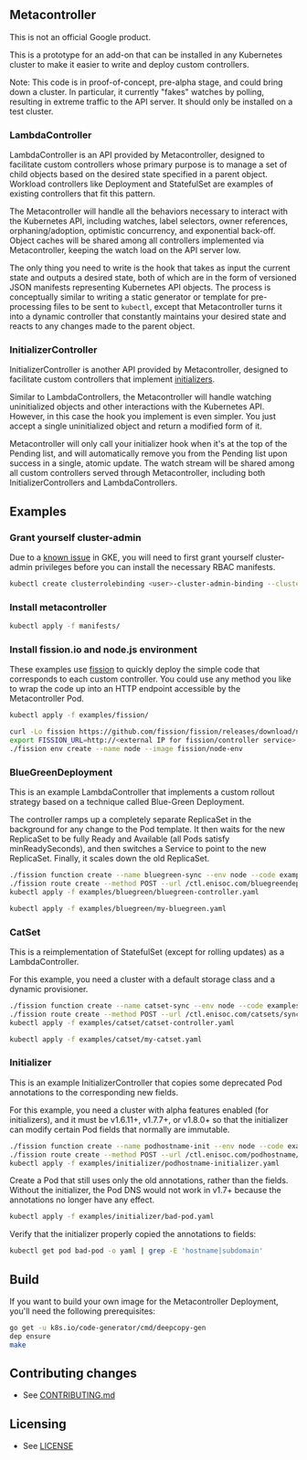 ## Metacontroller

This is not an official Google product.

This is a prototype for an add-on that can be installed in any Kubernetes cluster to make it easier
to write and deploy custom controllers.

Note: This code is in proof-of-concept, pre-alpha stage, and could bring down a cluster.
In particular, it currently "fakes" watches by polling, resulting in extreme traffic to the API
server. It should only be installed on a test cluster.

### LambdaController

LambdaController is an API provided by Metacontroller, designed to facilitate custom controllers
whose primary purpose is to manage a set of child objects based on the desired state specified
in a parent object.
Workload controllers like Deployment and StatefulSet are examples of existing controllers
that fit this pattern.

The Metacontroller will handle all the behaviors necessary to interact with the Kubernetes API,
including watches, label selectors, owner references, orphaning/adoption, optimistic concurrency,
and exponential back-off. Object caches will be shared among all controllers implemented via
Metacontroller, keeping the watch load on the API server low.

The only thing you need to write is the hook that takes as input the current state and outputs a
desired state, both of which are in the form of versioned JSON manifests representing Kubernetes
API objects.
The process is conceptually similar to writing a static generator or template for pre-processing
files to be sent to `kubectl`, except that Metacontroller turns it into a dynamic controller that
constantly maintains your desired state and reacts to any changes made to the parent object.

### InitializerController

InitializerController is another API provided by Metacontroller, designed to facilitate custom
controllers that implement [initializers](https://kubernetes.io/docs/admin/extensible-admission-controllers/#initializers).

Similar to LambdaControllers, the Metacontroller will handle watching uninitialized objects and
other interactions with the Kubernetes API. However, in this case the hook you implement is even
simpler. You just accept a single uninitialized object and return a modified form of it.

Metacontroller will only call your initializer hook when it's at the top of the Pending list,
and will automatically remove you from the Pending list upon success in a single, atomic update.
The watch stream will be shared among all custom controllers served through Metacontroller,
including both InitializerControllers and LambdaControllers.

## Examples

### Grant yourself cluster-admin

Due to a [known issue](https://cloud.google.com/container-engine/docs/role-based-access-control#defining_permissions_in_a_role)
in GKE, you will need to first grant yourself cluster-admin privileges before you can install the
necessary RBAC manifests.

```sh
kubectl create clusterrolebinding <user>-cluster-admin-binding --clusterrole=cluster-admin --user=<user>@<domain>
```

### Install metacontroller

```sh
kubectl apply -f manifests/
```

### Install fission.io and node.js environment

These examples use [fission](http://fission.io/) to quickly deploy the simple code that corresponds
to each custom controller.
You could use any method you like to wrap the code up into an HTTP endpoint accessible by
the Metacontroller Pod.

```sh
kubectl apply -f examples/fission/
```

```sh
curl -Lo fission https://github.com/fission/fission/releases/download/nightly20170705/fission-cli-linux && chmod +x fission
export FISSION_URL=http://<external IP for fission/controller service>
./fission env create --name node --image fission/node-env
```

### BlueGreenDeployment

This is an example LambdaController that implements a custom rollout strategy
based on a technique called Blue-Green Deployment.

The controller ramps up a completely separate ReplicaSet in the background for any change to the
Pod template. It then waits for the new ReplicaSet to be fully Ready and Available
(all Pods satisfy minReadySeconds), and then switches a Service to point to the new ReplicaSet.
Finally, it scales down the old ReplicaSet.

```sh
./fission function create --name bluegreen-sync --env node --code examples/bluegreen/bluegreen-sync.js
./fission route create --method POST --url /ctl.enisoc.com/bluegreendeployments/sync --function bluegreen-sync
kubectl apply -f examples/bluegreen/bluegreen-controller.yaml
```

```sh
kubectl apply -f examples/bluegreen/my-bluegreen.yaml
```

### CatSet

This is a reimplementation of StatefulSet (except for rolling updates) as a LambdaController.

For this example, you need a cluster with a default storage class and a dynamic provisioner.

```sh
./fission function create --name catset-sync --env node --code examples/catset/catset-sync.js
./fission route create --method POST --url /ctl.enisoc.com/catsets/sync --function catset-sync
kubectl apply -f examples/catset/catset-controller.yaml
```

```sh
kubectl apply -f examples/catset/my-catset.yaml
```

### Initializer

This is an example InitializerController that copies some deprecated Pod annotations to
the corresponding new fields.

For this example, you need a cluster with alpha features enabled (for initializers),
and it must be v1.6.11+, v1.7.7+, or v1.8.0+ so that the initializer can modify
certain Pod fields that normally are immutable.

```sh
./fission function create --name podhostname-init --env node --code examples/initializer/podhostname-init.js
./fission route create --method POST --url /ctl.enisoc.com/podhostname/init --function podhostname-init
kubectl apply -f examples/initializer/podhostname-initializer.yaml
```

Create a Pod that still uses only the old annotations, rather than the fields.
Without the initializer, the Pod DNS would not work in v1.7+ because the annotations
no longer have any effect.

```sh
kubectl apply -f examples/initializer/bad-pod.yaml
```

Verify that the initializer properly copied the annotations to fields:

```sh
kubectl get pod bad-pod -o yaml | grep -E 'hostname|subdomain'
```

## Build

If you want to build your own image for the Metacontroller Deployment,
you'll need the following prerequisites:

```sh
go get -u k8s.io/code-generator/cmd/deepcopy-gen
dep ensure
make
```

## Contributing changes

* See [CONTRIBUTING.md](CONTRIBUTING.md)

## Licensing

* See [LICENSE](LICENSE)
